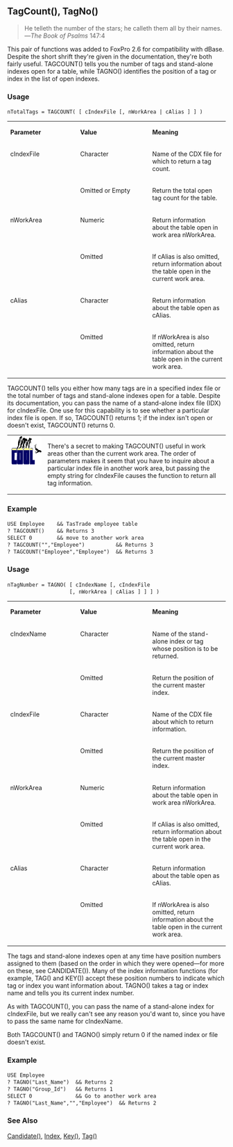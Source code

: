 ## TagCount(), TagNo()

>He telleth the number of the stars; he calleth them all by their names.<br>
 &mdash;*The Book of Psalms* 147:4

This pair of functions was added to FoxPro 2.6 for compatibility with dBase. Despite the short shrift they're given in the documentation, they're both fairly useful. TAGCOUNT() tells you the number of tags and stand-alone indexes open for a table, while TAGNO() identifies the position of a tag or index in the list of open indexes.

### Usage

```foxpro
nTotalTags = TAGCOUNT( [ cIndexFile [, nWorkArea | cAlias ] ] )
```
<table>
<tr>
  <td width="32%" valign="top">
  <p><b>Parameter</b></p>
  </td>
  <td width=23% valign=top>
  <p><b>Value</b></p>
  </td>
  <td width=45% valign=top>
  <p><b>Meaning</b></p>
  </td>
 </tr>
<tr>
  <td width=32% rowspan=2 valign=top>
  <p>cIndexFile</p>
  </td>
  <td width=23% valign=top>
  <p>Character</p>
  </td>
  <td width=45% valign=top>
  <p>Name of the CDX file for which to return a tag count.</p>
  </td>
 </tr>
<tr>
  <td width=33% valign=top>
  <p>Omitted or Empty</p>
  </td>
  <td width=67% valign=top>
  <p>Return the total open tag count for the table.</p>
  </td>
 </tr>
<tr>
  <td width=32% rowspan=2 valign=top>
  <p>nWorkArea</p>
  </td>
  <td width=23% valign=top>
  <p>Numeric</p>
  </td>
  <td width=45% valign=top>
  <p>Return information about the table open in work area nWorkArea.</p>
  </td>
 </tr>
<tr>
  <td width=33% valign=top>
  <p>Omitted</p>
  </td>
  <td width=67% valign=top>
  <p>If cAlias is also omitted, return information about the table open in the current work area.</p>
  </td>
 </tr>
<tr>
  <td width=32% rowspan=2 valign=top>
  <p>cAlias</p>
  </td>
  <td width=23% valign=top>
  <p>Character</p>
  </td>
  <td width=45% valign=top>
  <p>Return information about the table open as cAlias.</p>
  </td>
 </tr>
<tr>
  <td width=33% valign=top>
  <p>Omitted</p>
  </td>
  <td width=67% valign=top>
  <p>If nWorkArea is also omitted, return information about the table open in the current work area.</p>
  </td>
 </tr>
</table>

TAGCOUNT() tells you either how many tags are in a specified index file or the total number of tags and stand-alone indexes open for a table. Despite its documentation, you can pass the name of a stand-alone index file (IDX) for cIndexFile. One use for this capability is to see whether a particular index file is open. If so, TAGCOUNT() returns 1; if the index isn't open or doesn't exist, TAGCOUNT() returns 0.

<table>
<tr>
  <td width="17%" valign="top">
<img width="114" height="66" src="cool.gif">
  </td>
  <td width=83%>
  <p>There's a secret to making TAGCOUNT() useful in work areas other than the current work area. The order of parameters makes it seem that you have to inquire about a particular index file in another work area, but passing the empty string for cIndexFile causes the function to return all tag information.</p>
  </td>
 </tr>
</table>

### Example

```foxpro
USE Employee    && TasTrade employee table
? TAGCOUNT()    && Returns 3
SELECT 0        && move to another work area
? TAGCOUNT("","Employee")          && Returns 3
? TAGCOUNT("Employee","Employee")  && Returns 3
```
### Usage

```foxpro
nTagNumber = TAGNO( [ cIndexName [, cIndexFile
                    [, nWorkArea | cAlias ] ] ] )
```
<table>
<tr>
  <td width="32%" valign="top">
  <p><b>Parameter</b></p>
  </td>
  <td width=23% valign=top>
  <p><b>Value</b></p>
  </td>
  <td width=45% valign=top>
  <p><b>Meaning</b></p>
  </td>
 </tr>
<tr>
  <td width=32% rowspan=2 valign=top>
  <p>cIndexName</p>
  </td>
  <td width=23% valign=top>
  <p>Character</p>
  </td>
  <td width=45% valign=top>
  <p>Name of the stand-alone index or tag whose position is to be returned.</p>
  </td>
 </tr>
<tr>
  <td width=33% valign=top>
  <p>Omitted</p>
  </td>
  <td width=67% valign=top>
  <p>Return the position of the current master index.</p>
  </td>
 </tr>
<tr>
  <td width=32% rowspan=2 valign=top>
  <p>cIndexFile</p>
  </td>
  <td width=23% valign=top>
  <p>Character</p>
  </td>
  <td width=45% valign=top>
  <p>Name of the CDX file about which to return information.</p>
  </td>
 </tr>
<tr>
  <td width=33% valign=top>
  <p>Omitted</p>
  </td>
  <td width=67% valign=top>
  <p>Return the position of the current master index.</p>
  </td>
 </tr>
<tr>
  <td width=32% rowspan=2 valign=top>
  <p>nWorkArea</p>
  </td>
  <td width=23% valign=top>
  <p>Numeric</p>
  </td>
  <td width=45% valign=top>
  <p>Return information about the table open in work area nWorkArea.</p>
  </td>
 </tr>
<tr>
  <td width=33% valign=top>
  <p>Omitted</p>
  </td>
  <td width=67% valign=top>
  <p>If cAlias is also omitted, return information about the table open in the current work area.</p>
  </td>
 </tr>
<tr>
  <td width=32% rowspan=2 valign=top>
  <p>cAlias</p>
  </td>
  <td width=23% valign=top>
  <p>Character</p>
  </td>
  <td width=45% valign=top>
  <p>Return information about the table open as cAlias.</p>
  </td>
 </tr>
<tr>
  <td width=33% valign=top>
  <p>Omitted</p>
  </td>
  <td width=67% valign=top>
  <p>If nWorkArea is also omitted, return information about the table open in the current work area.</p>
  </td>
 </tr>
</table>

The tags and stand-alone indexes open at any time have position numbers assigned to them (based on the order in which they were opened&mdash;for more on these, see CANDIDATE()). Many of the index information functions (for example, TAG() and KEY()) accept these position numbers to indicate which tag or index you want information about. TAGNO() takes a tag or index name and tells you its current index number. 

As with TAGCOUNT(), you can pass the name of a stand-alone index for cIndexFile, but we really can't see any reason you'd want to, since you have to pass the same name for cIndexName. 

Both TAGCOUNT() and TAGNO() simply return 0 if the named index or file doesn't exist.

### Example

```foxpro
USE Employee
? TAGNO("Last_Name")  && Returns 2
? TAGNO("Group_Id")   && Returns 1
SELECT 0              && Go to another work area
? TAGNO("Last_Name","","Employee")  && Returns 2
```
### See Also

[Candidate()](s4g266.md), [Index](s4g074.md), [Key()](s4g266.md), [Tag()](s4g266.md)